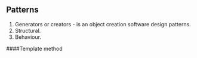 Patterns
-
1. Generators or creators - is an object creation software design patterns.
2. Structural.
3. Behaviour.

####Template method
